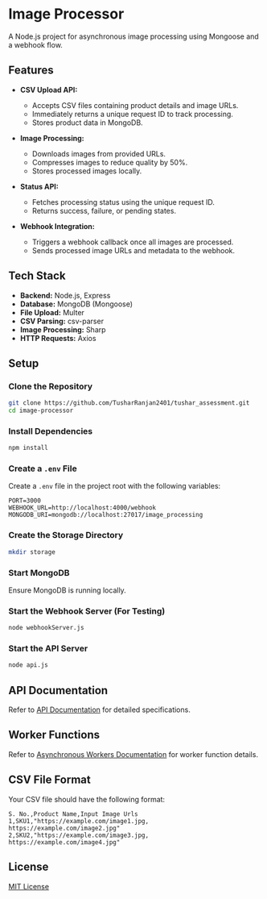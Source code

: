 # Image Processor

A Node.js project for asynchronous image processing using Mongoose and a webhook flow.

## Features

- **CSV Upload API:**  
  - Accepts CSV files containing product details and image URLs.
  - Immediately returns a unique request ID to track processing.
  - Stores product data in MongoDB.

- **Image Processing:**  
  - Downloads images from provided URLs.
  - Compresses images to reduce quality by 50%.
  - Stores processed images locally.

- **Status API:**  
  - Fetches processing status using the unique request ID.
  - Returns success, failure, or pending states.

- **Webhook Integration:**  
  - Triggers a webhook callback once all images are processed.
  - Sends processed image URLs and metadata to the webhook.

## Tech Stack

- **Backend:** Node.js, Express
- **Database:** MongoDB (Mongoose)
- **File Upload:** Multer
- **CSV Parsing:** csv-parser
- **Image Processing:** Sharp
- **HTTP Requests:** Axios

## Setup

### Clone the Repository
```bash
git clone https://github.com/TusharRanjan2401/tushar_assessment.git
cd image-processor
```

### Install Dependencies
```bash
npm install
```

### Create a `.env` File
Create a `.env` file in the project root with the following variables:
```
PORT=3000
WEBHOOK_URL=http://localhost:4000/webhook
MONGODB_URI=mongodb://localhost:27017/image_processing
```

### Create the Storage Directory
```bash
mkdir storage
```

### Start MongoDB
Ensure MongoDB is running locally.

### Start the Webhook Server (For Testing)
```bash
node webhookServer.js
```

### Start the API Server
```bash
node api.js
```

## API Documentation
Refer to [API Documentation](API_DOCUMENTATION.md) for detailed specifications.

## Worker Functions
Refer to [Asynchronous Workers Documentation](WORKER_DOCUMENTATION.md) for worker function details.

## CSV File Format

Your CSV file should have the following format:
```csv
S. No.,Product Name,Input Image Urls
1,SKU1,"https://example.com/image1.jpg, https://example.com/image2.jpg"
2,SKU2,"https://example.com/image3.jpg, https://example.com/image4.jpg"
```

## License

[MIT License](LICENSE)

